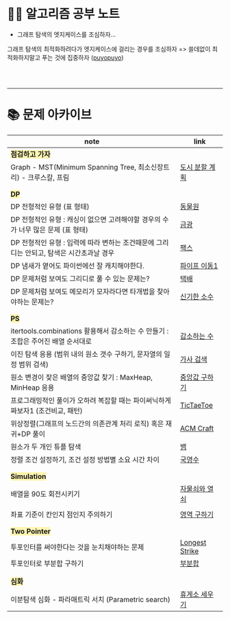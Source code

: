 # 🧑‍💻 알고리즘 공부 노트

- 그래프 탐색의 엣지케이스를 조심하자...

그래프 탐색의 최적화하려다가 엣지케이스에 걸리는 경우를 조심하자 => 쓸데없이 최적화하지말고 푸는 것에 집중하자 ([puyopuyo](http://noj.am/11559))


<br/>
<br/>

---

# 📚 문제 아카이브

| note                                                            | link                                                     |
|-----------------------------------------------------------------|----------------------------------------------------------|
| <span style="background-color: #fff5b1;">**점검하고 가자**</span>     |                                                          |
| Graph - MST(Minimum Spanning Tree, 최소신장트리) - 크루스칼, 프림           | [도시 분할 계획](./sol_from_BOJ/graph/boj1647.py)              |
|                                                                 |                                                          |
|                                                                 |                                                          |
| <span style='background-color: #fff5b1'>**DP**</span>           |                                                          |
| DP 전형적인 유형 (표 형태)                                               | [동물원](./sol_from_BOJ/dp/boj1309.py)                      |
| DP 전형적인 유형 : 캐싱이 없으면 고려해야할 경우의 수가 너무 많은 문제 (표 형태)               | [금광](./sol_from_etc/book_이것이코딩테스트다/Q31.py)               |
| DP 전형적인 유형 : 입력에 따라 변하는 조건때문에 그리디는 안되고, 탐색은 시간초과날 경우            | [팩스](./sol_from_BOJ/dp/boj2341.py)                       |
| DP 냄새가 옅어도 파이썬에선 잘 캐치해야한다.                                      | [파이프 이동1](./sol_from_BOJ/dp/boj17070.py)                 |
| DP 문제처럼 보여도 그리디로 풀 수 있는 문제는?                                    | [택배](./sol_from_BOJ/greedy/boj8980.py)                   |
| DP 문제처럼 보여도 메모리가 모자라다면 타개법을 찾아야하는 문제는?                          | [신기한 소수](./sol_from_BOJ/ps/boj2023.py)                   |
|                                                                 |                                                          |
|                                                                 |                                                          |
| <span style="background-color: #fff5b1;">**PS**</span>          |                                                          |
| itertools.combinations 활용해서 감소하는 수 만들기 : 조합은 주어진 배열 순서대로        | [감소하는 수](./sol_from_BOJ/ps/boj1038.py)                   |
| 이진 탐색 응용 (범위 내의 원소 갯수 구하기, 문자열의 일정 범위 검색)                       | [가사 검색](./sol_from_Programmers/kakao_blind/pr60060.py)   |
| 원소 변경이 잦은 배열의 중앙값 찾기 : MaxHeap, MinHeap 응용                      | [중앙값 구하기](./sol_from_BOJ/data_structure/boj2696.py)      |
| 프로그래밍적인 풀이가 오하려 복잡할 때는 파이써닉하게 짜보자1 (조건비교, 패턴)                   | [TicTaeToe](./sol_from_BOJ/ps/boj13227.py)               |
| 위상정렬(그래프의 노드간의 의존관계 처리 로직) 혹은 재귀+DP 풀이                          | [ACM Craft](./sol_from_BOJ/ps/boj1005.py)                |
| 원소가 두 개인 튜플 탐색                                                  | [뱀](./sol_from_BOJ/simulation/boj3190.py)                |
| 정렬 조건 설정하기, 조건 설정 방법별 소요 시간 차이                                  | [국영수](./sol_from_BOJ/sort/boj10825.py)                   |
|                                                                 |                                                          |
|                                                                 |                                                          |
| <span style="background-color: #fff5b1;">**Simulation**</span>  |                                                          |
| 배열을 90도 회전시키기                                                   | [자물쇠와 열쇠](./sol_from_Programmers/kakao_blind/pr60059.py) |
|                                                                 |                                                          |
| 좌표 기준이 칸인지 점인지 주의하기                                             | [영역 구하기](./sol_from_BOJ/DFSBFS/boj2583.py)               |
|                                                                 |                                                          |
|                                                                 |                                                          |
| <span style="background-color: #fff5b1;">**Two Pointer**</span> |                                                          |
| 투포인터를 써야한다는 것을 눈치채야하는 문제                                        | [Longest Strike](./sol_from_codeforces/790_div4/1676F.py) |
| 투포인터로 부분합 구하기                                                   | [부분합](./sol_from_BOJ/two_pointer/boj1806.py)             |
|                                                                 |                                                          |
|                                                                 |                                                          |
| <span style="background-color: #fff5b1;">**심화**</span>          |                                                          |
| 이분탐색 심화 - 파라매트릭 서치 (Parametric search)                          | [휴게소 세우기](./sol_from_BOJ/binary_search/boj1477.py)       |
